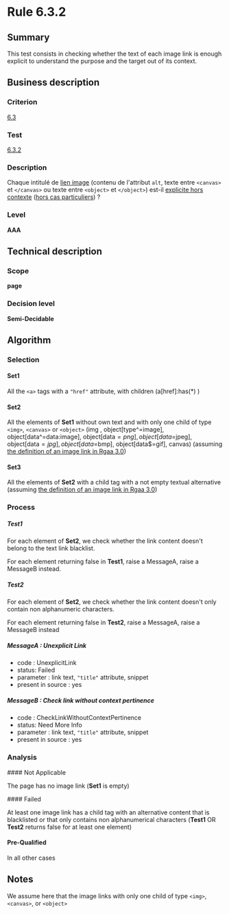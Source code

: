 # Rule 6.3.2

## Summary

This test consists in checking whether the text of each image link is enough explicit to understand the purpose and the target out of its context.

## Business description

### Criterion

[6.3](http://references.modernisation.gouv.fr/referentiel-technique-0#crit-6-3)

### Test

[6.3.2](http://references.modernisation.gouv.fr/referentiel-technique-0#test-6-3-2)

### Description

Chaque intitul&eacute; de <a href="http://references.modernisation.gouv.fr/referentiel-technique-0#mLienImage">lien image</a> (contenu de l'attribut `alt`, texte entre `<canvas>` et `</canvas>` ou texte entre `<object>` et `</object>`) est-il <a href="http://references.modernisation.gouv.fr/referentiel-technique-0#mLienHorsContexte">explicite hors contexte</a> (<a href="http://references.modernisation.gouv.fr/referentiel-technique-0#cpCrit6-" title="Cas particuliers pour le crit&egrave;re 6.4">hors cas particuliers</a>) ?

### Level

**AAA**

## Technical description

### Scope

**page**

### Decision level

**Semi-Decidable**

## Algorithm

### Selection

#### Set1

All the `<a>` tags with a `"href"` attribute, with children (a[href]:has(*) )

#### Set2

All the elements of **Set1** without own text and with only one child of type `<img>`, `<canvas>` or `<object>` (img , object[type^=image], object[data^=data:image], object[data$=png], object[data$=jpeg], object[data$=jpg],object[data$=bmp], object[data$=gif], canvas) (assuming [the definition of an image link in Rgaa 3.0](http://references.modernisation.gouv.fr/referentiel-technique-0#title-lien-image))	

#### Set3

All the elements of **Set2** with a child tag with a not empty textual alternative (assuming [the definition of an image link in Rgaa 3.0](http://references.modernisation.gouv.fr/referentiel-technique-0#title-lien-image))

### Process

##### Test1

For each element of **Set2**, we check whether the link content doesn't belong to the text link blacklist.

For each element returning false in **Test1**, raise a MessageA, raise a MessageB instead.

##### Test2

For each element of **Set2**, we check whether the link content doesn't only contain non alphanumeric characters.

For each element returning false in **Test2**, raise a MessageA, raise a MessageB instead

##### MessageA : Unexplicit Link

-   code : UnexplicitLink
-   status: Failed
-   parameter : link text, `"title"` attribute, snippet
-   present in source : yes

##### MessageB : Check link without context pertinence

-   code : CheckLinkWithoutContextPertinence
-   status: Need More Info
-   parameter : link text, `"title"` attribute, snippet
-   present in source : yes

### Analysis

#### Not Applicable

The page has no image link (**Set1** is empty)

#### Failed

At least one image link has a child tag with an alternative content that is blacklisted or that only contains non alphanumerical characters (**Test1** OR **Test2** returns false for at least one element)

#### Pre-Qualified

In all other cases

## Notes

We assume here that the image links with only one child of type `<img>`, `<canvas>`, or `<object>`
